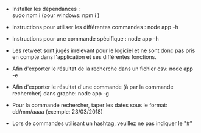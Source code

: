 * Installer les dépendances :  
    sudo npm i (pour windows: npm i )

* Instructions pour utiliser les différentes commandes : 
    node app -h

* Instructions pour une commande spécifique :
    node app <commande> -h


* Les retweet sont jugés irrelevant pour le logiciel et ne sont donc pas    pris en compte dans l'application et ses différentes fonctions. 

* Afin d'exporter le résultat de la recherche dans un fichier csv:
    node app <commande> -e

* Afin d'exporter le résultat d'une commande (à par la commande             rechercher) dans graphe:
    node app <commande> -g

* Pour la commande rechercher, taper les dates sous le format:
    dd/mm/aaaa (exemple: 23/03/2018)

* Lors de commandes utilisant un hashtag, veuillez ne pas indiquer le "#"
